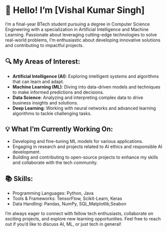 # 👋 Hello! I’m [Vishal Kumar Singh]
I’m a final-year BTech student pursuing a degree in Computer Science Engineering with a specialization in Artificial Intelligence and Machine Learning. Passionate about leveraging cutting-edge technologies to solve real-world problems, I’m enthusiastic about developing innovative solutions and contributing to impactful projects.

## 🔍 My Areas of Interest:
- **Artificial Intelligence (AI)**: Exploring intelligent systems and algorithms that can learn and adapt.
- **Machine Learning (ML)**: Diving into data-driven models and techniques to make informed predictions and decisions.
- **Data Science**: Analyzing and interpreting complex data to drive business insights and solutions.
- **Deep Learning**: Working with neural networks and advanced learning algorithms to tackle challenging tasks.

## 💡 What I’m Currently Working On:
- Developing and fine-tuning ML models for various applications.
- Engaging in research and projects related to AI ethics and responsible AI development.
- Building and contributing to open-source projects to enhance my skills and collaborate with the tech community.

## 📚 Skills:
- Programming Languages: Python, Java
- Tools & Frameworks: TensorFlow, Scikit-Learn, Keras
- Data Handling: Pandas, NumPy, SQL,Matplotlib,Seabon



I’m always eager to connect with fellow tech enthusiasts, collaborate on exciting projects, and explore new learning opportunities. Feel free to reach out if you’d like to discuss AI, ML, or just tech in general!
